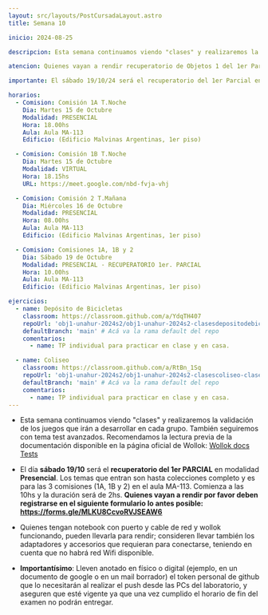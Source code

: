 ```yaml
---
layout: src/layouts/PostCursadaLayout.astro
title: Semana 10

inicio: 2024-08-25

descripcion: Esta semana continuamos viendo "clases" y realizaremos la validación de los juegos que irán a desarrollar en cada grupo. También seguiremos con tema test avanzados.

atencion: Quienes vayan a rendir recuperatorio de Objetos 1 del 1er Parcial este sábado 19/10, por favor deben registrarse en el siguiente formulario lo antes posible --> https://forms.gle/MLKU8CcvoRVJSEAW6

importante: El sábado 19/10/24 será el recuperatorio del 1er Parcial en modalidad PRESENCIAL. Además, les contamos que el martes 15/10 se realizarán diversas actividades de visibilidad en el contexto del conflicto por el presupuesto de las Universidades Públicas. Esta cátedra resolvió realizar lo siguiente el día martes 15/10 --> Estudiantes y docentes se concentran a las 17hs en la UNAHUR, de ahí vamos caminando hasta en Av. Vergara 2222 (edificio de Personal UNAHUR) para participar de asamblea y finalizada la misma (alrededor de las 18hs) volvemos caminando a la Universidad, edificio Malvinas, a retomar las clases de comisión 1A en Laboratorio MA-113. Pueden participar estudiantes de las 3 comisiones (1A, 1B, 2). Comisión 1B tiene clase virtual como estaba planificado, pero quienes deseen participar presencial pueden hacerlo, al igual que comisión 2.

horarios:
  - Comision: Comisión 1A T.Noche
    Dia: Martes 15 de Octubre
    Modalidad: PRESENCIAL
    Hora: 18.00hs
    Aula: Aula MA-113
    Edificio: (Edificio Malvinas Argentinas, 1er piso)

  - Comision: Comisión 1B T.Noche
    Dia: Martes 15 de Octubre
    Modalidad: VIRTUAL
    Hora: 18.15hs
    URL: https://meet.google.com/nbd-fvja-vhj

  - Comision: Comisión 2 T.Mañana
    Dia: Miércoles 16 de Octubre
    Modalidad: PRESENCIAL
    Hora: 08.00hs
    Aula: Aula MA-113
    Edificio: (Edificio Malvinas Argentinas, 1er piso)

  - Comision: Comisiones 1A, 1B y 2
    Dia: Sábado 19 de Octubre
    Modalidad: PRESENCIAL - RECUPERATORIO 1er. PARCIAL
    Hora: 10.00hs
    Aula: Aula MA-113
    Edificio: (Edificio Malvinas Argentinas, 1er piso)

ejercicios:
  - name: Depósito de Bicicletas
    classroom: https://classroom.github.com/a/YdqTH407
    repoUrl: 'obj1-unahur-2024s2/obj1-unahur-2024s2-clasesdepositodebicis-clasesBicis' # Acá va la URL del repo sin el "https://github.com/"
    defaultBranch: 'main' # Acá va la rama default del repo
    comentarios:
      - name: TP individual para practicar en clase y en casa.

  - name: Coliseo
    classroom: https://classroom.github.com/a/RtBn_1Sq
    repoUrl: 'obj1-unahur-2024s2/obj1-unahur-2024s2-clasescoliseo-clasesColiseo' # Acá va la URL del repo sin el "https://github.com/"
    defaultBranch: 'main' # Acá va la rama default del repo
    comentarios:
      - name: TP individual para practicar en clase y en casa.
---
```


- Esta semana continuamos viendo "clases" y realizaremos la validación de los juegos que irán a desarrollar en cada grupo. También seguiremos con tema test avanzados. Recomendamos la lectura previa de la documentación disponible en la página oficial de Wollok: <a href="https://www.wollok.org/documentation/tests/" target="_blank">Wollok docs Tests</a>

- El día **sábado 19/10** será el **recuperatorio del 1er PARCIAL** en modalidad **Presencial**. Los temas que entran son hasta colecciones completo y es para las 3 comisiones (1A, 1B y 2) en el aula MA-113. Comienza a las 10hs y la duración será de 2hs. **Quienes vayan a rendir por favor deben registrarse en el siguiente formulario lo antes posible: https://forms.gle/MLKU8CcvoRVJSEAW6**

- Quienes tengan notebook con puerto y cable de red y wollok funcionando, pueden llevarla para rendir; consideren llevar también los adaptadores y accesorios que requieran para conectarse, teniendo en cuenta que no habrá red Wifi disponible.

- **Importantísimo**: Lleven anotado en físico o digital (ejemplo, en un documento de google o en un mail borrador) el token personal de github que lo necesitarán al realizar el push desde las PCs del laboratorio, y aseguren que esté vigente ya que una vez cumplido el horario de fin del examen no podrán entregar.

